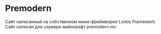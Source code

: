 # Premodern
Сайт написанный на собственном мини-фреймворке Lorkis Framework.
Сайт написан для сервера майнкрафт premodern.mc

